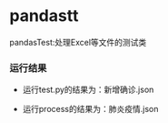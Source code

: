 # pandastt

pandasTest:处理Excel等文件的测试类

### 运行结果

* 运行test.py的结果为：新增确诊.json

* 运行process的结果为：肺炎疫情.json
